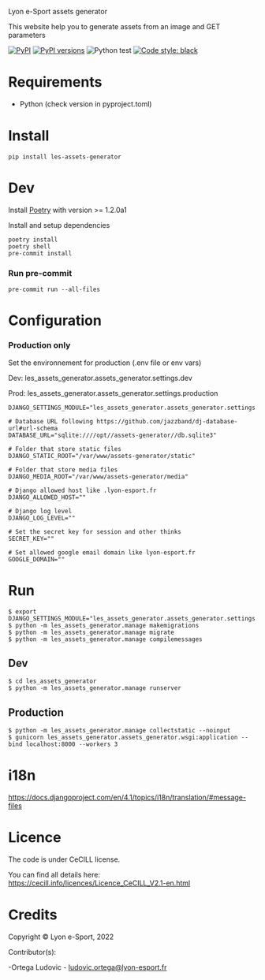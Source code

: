Lyon e-Sport assets generator

This website help you to generate assets from an image and GET parameters

[![PyPI](https://img.shields.io/pypi/v/les-assets-generator.svg)](https://pypi.python.org/pypi/les-assets-generator)
[![PyPI versions](https://img.shields.io/pypi/pyversions/les-assets-generator.svg)](https://pypi.python.org/pypi/les-assets-generator)
![Python test](https://github.com/lyon-esport/assets-generator/workflows/Python%20test/badge.svg)
[![Code style: black](https://img.shields.io/badge/code%20style-black-000000.svg)](https://github.com/psf/black)

# Requirements
- Python (check version in pyproject.toml)

# Install
```
pip install les-assets-generator
```

# Dev
Install [Poetry](https://python-poetry.org/docs/master/#installing-with-the-official-installer) with version >= 1.2.0a1

Install and setup dependencies
```
poetry install
poetry shell
pre-commit install
```

### Run pre-commit
```
pre-commit run --all-files
```

# Configuration
### Production only

Set the environnement for production (.env file or env vars)

Dev: les_assets_generator.assets_generator.settings.dev

Prod: les_assets_generator.assets_generator.settings.production

```dotenv
DJANGO_SETTINGS_MODULE="les_assets_generator.assets_generator.settings.production"

# Database URL following https://github.com/jazzband/dj-database-url#url-schema
DATABASE_URL="sqlite:////opt//assets-generator//db.sqlite3"

# Folder that store static files
DJANGO_STATIC_ROOT="/var/www/assets-generator/static"

# Folder that store media files
DJANGO_MEDIA_ROOT="/var/www/assets-generator/media"

# Django allowed host like .lyon-esport.fr
DJANGO_ALLOWED_HOST=""

# Django log level
DJANGO_LOG_LEVEL=""

# Set the secret key for session and other thinks
SECRET_KEY=""

# Set allowed google email domain like lyon-esport.fr
GOOGLE_DOMAIN=""
```

# Run

    $ export DJANGO_SETTINGS_MODULE="les_assets_generator.assets_generator.settings.production"
    $ python -m les_assets_generator.manage makemigrations
    $ python -m les_assets_generator.manage migrate
    $ python -m les_assets_generator.manage compilemessages

## Dev

    $ cd les_assets_generator
    $ python -m les_assets_generator.manage runserver

## Production

    $ python -m les_assets_generator.manage collectstatic --noinput
    $ gunicorn les_assets_generator.assets_generator.wsgi:application --bind localhost:8000 --workers 3

# i18n
https://docs.djangoproject.com/en/4.1/topics/i18n/translation/#message-files

# Licence

The code is under CeCILL license.

You can find all details here: https://cecill.info/licences/Licence_CeCILL_V2.1-en.html

# Credits

Copyright © Lyon e-Sport, 2022

Contributor(s):

-Ortega Ludovic - ludovic.ortega@lyon-esport.fr

